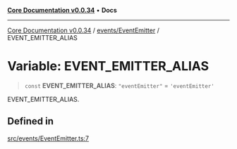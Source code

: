 [**Core Documentation v0.0.34**](../../../README.md) • **Docs**

***

[Core Documentation v0.0.34](../../../modules.md) / [events/EventEmitter](../README.md) / EVENT\_EMITTER\_ALIAS

# Variable: EVENT\_EMITTER\_ALIAS

> `const` **EVENT\_EMITTER\_ALIAS**: `"eventEmitter"` = `'eventEmitter'`

EVENT_EMITTER_ALIAS.

## Defined in

[src/events/EventEmitter.ts:7](https://github.com/stonemjs/core/blob/805ab978d87a028eb5ea9c9da928beb091ec1971/src/events/EventEmitter.ts#L7)

